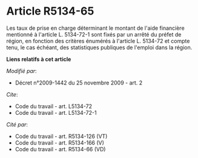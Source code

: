 # Article R5134-65

Les taux de prise en charge déterminant le montant de l'aide financière mentionné à l'article L. 5134-72-1 sont fixés par un
arrêté du préfet de région, en fonction des critères énumérés à l'article L. 5134-72 et compte tenu, le cas échéant, des
statistiques publiques de l'emploi dans la région.

**Liens relatifs à cet article**

_Modifié par_:

  - Décret n°2009-1442 du 25 novembre 2009 - art. 2

_Cite_:

  - Code du travail - art. L5134-72
  - Code du travail - art. L5134-72-1

_Cité par_:

  - Code du travail - art. R5134-126 (VT)
  - Code du travail - art. R5134-166 (V)
  - Code du travail - art. R5134-66 (VD)
